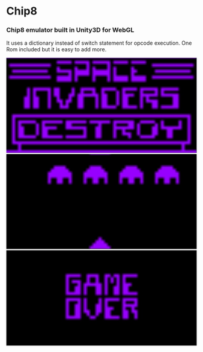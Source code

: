 # Chip8 
<H3>Chip8 emulator built in Unity3D for WebGL</H3>

It uses a dictionary instead of switch statement for opcode execution. One Rom included but it is easy to add more.

![Chip8 Unity3D WebGL Emulator](Images/Chip_8.jpg)
![Chip8 Unity3D WebGL Emulator](Images/Chip8.jpg)
![Chip8 Unity3D WebGL Emulator](Images/Chip__8.jpg)
